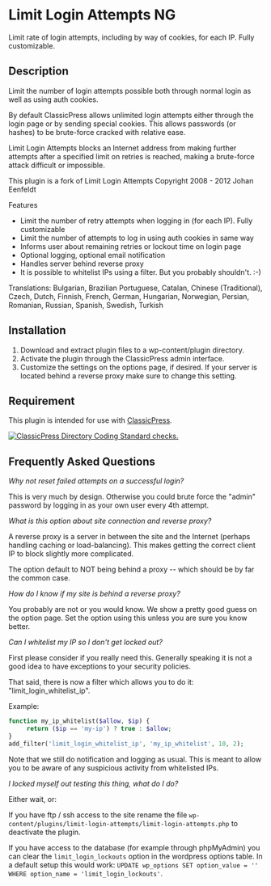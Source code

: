# Limit Login Attempts NG

Limit rate of login attempts, including by way of cookies, for each IP. Fully customizable.

## Description

Limit the number of login attempts possible both through normal login as well as using auth cookies.

By default ClassicPress allows unlimited login attempts either through the login page or by sending special cookies. This allows passwords (or hashes) to be brute-force cracked with relative ease.

Limit Login Attempts blocks an Internet address from making further attempts after a specified limit on retries is reached, making a brute-force attack difficult or impossible.

This plugin is a fork of Limit Login Attempts Copyright 2008 - 2012 Johan Eenfeldt

Features

- Limit the number of retry attempts when logging in (for each IP). Fully customizable
- Limit the number of attempts to log in using auth cookies in same way
- Informs user about remaining retries or lockout time on login page
- Optional logging, optional email notification
- Handles server behind reverse proxy
- It is possible to whitelist IPs using a filter. But you probably shouldn't. :-)

Translations: Bulgarian, Brazilian Portuguese, Catalan, Chinese (Traditional), Czech, Dutch, Finnish, French, German, Hungarian, Norwegian, Persian, Romanian, Russian, Spanish, Swedish, Turkish

## Installation

1. Download and extract plugin files to a wp-content/plugin directory.
2. Activate the plugin through the ClassicPress admin interface.
3. Customize the settings on the options page, if desired. If your server is located behind a reverse proxy make sure to change this setting.

## Requirement

This plugin is intended for use with [ClassicPress](https://www.classicpress.net/).

[![ClassicPress Directory Coding Standard checks.](https://github.com/xxsimoxx/limit-login-attempts/actions/workflows/cpcs.yml/badge.svg)](https://github.com/xxsimoxx/limit-login-attempts/actions/workflows/cpcs.yml)

## Frequently Asked Questions

*Why not reset failed attempts on a successful login?*

This is very much by design. Otherwise you could brute force the "admin" password by logging in as your own user every 4th attempt.

*What is this option about site connection and reverse proxy?*

A reverse proxy is a server in between the site and the Internet (perhaps handling caching or load-balancing). This makes getting the correct client IP to block slightly more complicated.

The option default to NOT being behind a proxy -- which should be by far the common case.

*How do I know if my site is behind a reverse proxy?*

You probably are not or you would know. We show a pretty good guess on the option page. Set the option using this unless you are sure you know better.

*Can I whitelist my IP so I don't get locked out?*

First please consider if you really need this. Generally speaking it is not a good idea to have exceptions to your security policies.

That said, there is now a filter which allows you to do it: "limit_login_whitelist_ip".

Example:

```php
function my_ip_whitelist($allow, $ip) {
	 return ($ip == 'my-ip') ? true : $allow;
}
add_filter('limit_login_whitelist_ip', 'my_ip_whitelist', 10, 2);
```

Note that we still do notification and logging as usual. This is meant to allow you to be aware of any suspicious activity from whitelisted IPs.

*I locked myself out testing this thing, what do I do?*

Either wait, or:

If you have ftp / ssh access to the site rename the file `wp-content/plugins/limit-login-attempts/limit-login-attempts.php` to deactivate the plugin.

If you have access to the database (for example through phpMyAdmin) you can clear the `limit_login_lockouts` option in the wordpress options table. In a default setup this would work: `UPDATE wp_options SET option_value = '' WHERE option_name = 'limit_login_lockouts'`.
